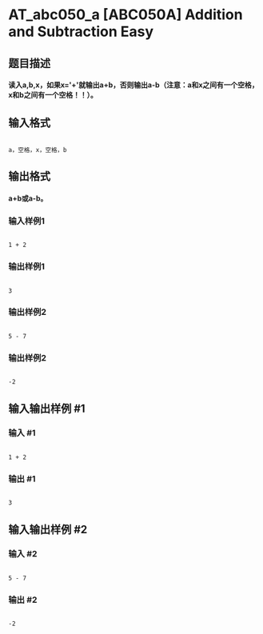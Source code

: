 # AT_abc050_a [ABC050A] Addition and Subtraction Easy

## 题目描述

#### 读入a,b,x，如果x='+'就输出a+b，否则输出a-b（注意：a和x之间有一个空格，x和b之间有一个空格！！）。

## 输入格式

```
a，空格，x，空格，b
```

## 输出格式

#### a+b或a-b。
### **输入样例1**
```
1 + 2
```
### **输出样例1**
```
3
```
### **输出样例2**
```
5 - 7
```
### **输出样例2**
```
-2
```

## 输入输出样例 #1

### 输入 #1

```
1 + 2
```

### 输出 #1

```
3
```

## 输入输出样例 #2

### 输入 #2

```
5 - 7
```

### 输出 #2

```
-2
```